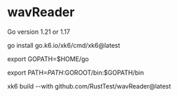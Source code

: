 # wavReader
Go version 1.21 or 1.17

go install go.k6.io/xk6/cmd/xk6@latest

export GOPATH=$HOME/go 

export PATH=$PATH:$GOROOT/bin:$GOPATH/bin

xk6 build --with github.com/RustTest/wavReader@latest
